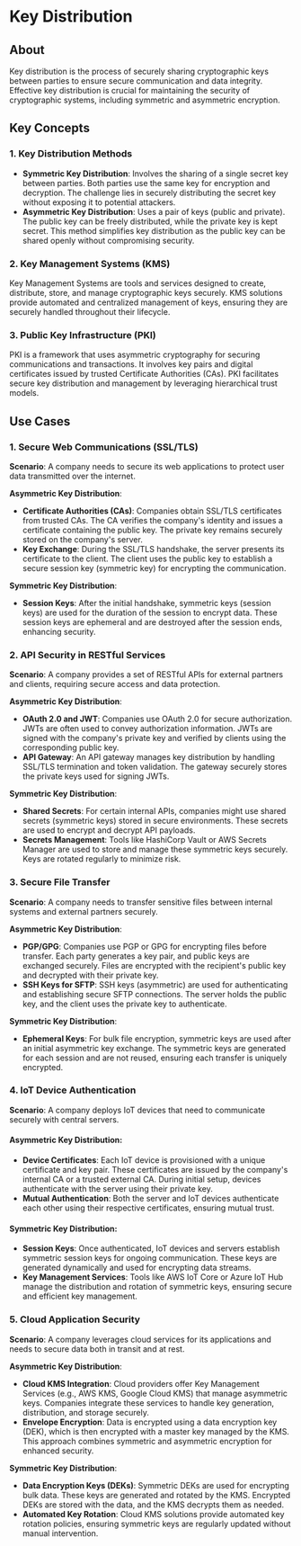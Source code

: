 # Key Distribution

## About

Key distribution is the process of securely sharing cryptographic keys between parties to ensure secure communication and data integrity. Effective key distribution is crucial for maintaining the security of cryptographic systems, including symmetric and asymmetric encryption.

## **Key Concepts**

### **1. Key Distribution Methods**

* **Symmetric Key Distribution**: Involves the sharing of a single secret key between parties. Both parties use the same key for encryption and decryption. The challenge lies in securely distributing the secret key without exposing it to potential attackers.
* **Asymmetric Key Distribution**: Uses a pair of keys (public and private). The public key can be freely distributed, while the private key is kept secret. This method simplifies key distribution as the public key can be shared openly without compromising security.

### **2. Key Management Systems (KMS)**

Key Management Systems are tools and services designed to create, distribute, store, and manage cryptographic keys securely. KMS solutions provide automated and centralized management of keys, ensuring they are securely handled throughout their lifecycle.

### **3. Public Key Infrastructure (PKI)**

PKI is a framework that uses asymmetric cryptography for securing communications and transactions. It involves key pairs and digital certificates issued by trusted Certificate Authorities (CAs). PKI facilitates secure key distribution and management by leveraging hierarchical trust models.

## **Use Cases**

### **1. Secure Web Communications (SSL/TLS)**

**Scenario**: A company needs to secure its web applications to protect user data transmitted over the internet.

**Asymmetric Key Distribution**:

* **Certificate Authorities (CAs)**: Companies obtain SSL/TLS certificates from trusted CAs. The CA verifies the company's identity and issues a certificate containing the public key. The private key remains securely stored on the company's server.
* **Key Exchange**: During the SSL/TLS handshake, the server presents its certificate to the client. The client uses the public key to establish a secure session key (symmetric key) for encrypting the communication.

**Symmetric Key Distribution**:

* **Session Keys**: After the initial handshake, symmetric keys (session keys) are used for the duration of the session to encrypt data. These session keys are ephemeral and are destroyed after the session ends, enhancing security.

### **2. API Security in RESTful Services**

**Scenario**: A company provides a set of RESTful APIs for external partners and clients, requiring secure access and data protection.

**Asymmetric Key Distribution**:

* **OAuth 2.0 and JWT**: Companies use OAuth 2.0 for secure authorization. JWTs are often used to convey authorization information. JWTs are signed with the company's private key and verified by clients using the corresponding public key.
* **API Gateway**: An API gateway manages key distribution by handling SSL/TLS termination and token validation. The gateway securely stores the private keys used for signing JWTs.

**Symmetric Key Distribution**:

* **Shared Secrets**: For certain internal APIs, companies might use shared secrets (symmetric keys) stored in secure environments. These secrets are used to encrypt and decrypt API payloads.
* **Secrets Management**: Tools like HashiCorp Vault or AWS Secrets Manager are used to store and manage these symmetric keys securely. Keys are rotated regularly to minimize risk.

### **3. Secure File Transfer**

**Scenario**: A company needs to transfer sensitive files between internal systems and external partners securely.

**Asymmetric Key Distribution**:

* **PGP/GPG**: Companies use PGP or GPG for encrypting files before transfer. Each party generates a key pair, and public keys are exchanged securely. Files are encrypted with the recipient's public key and decrypted with their private key.
* **SSH Keys for SFTP**: SSH keys (asymmetric) are used for authenticating and establishing secure SFTP connections. The server holds the public key, and the client uses the private key to authenticate.

**Symmetric Key Distribution**:

* **Ephemeral Keys**: For bulk file encryption, symmetric keys are used after an initial asymmetric key exchange. The symmetric keys are generated for each session and are not reused, ensuring each transfer is uniquely encrypted.

### **4. IoT Device Authentication**

**Scenario**: A company deploys IoT devices that need to communicate securely with central servers.

#### **Asymmetric Key Distribution**:

* **Device Certificates**: Each IoT device is provisioned with a unique certificate and key pair. These certificates are issued by the company's internal CA or a trusted external CA. During initial setup, devices authenticate with the server using their private key.
* **Mutual Authentication**: Both the server and IoT devices authenticate each other using their respective certificates, ensuring mutual trust.

#### **Symmetric Key Distribution**:

* **Session Keys**: Once authenticated, IoT devices and servers establish symmetric session keys for ongoing communication. These keys are generated dynamically and used for encrypting data streams.
* **Key Management Services**: Tools like AWS IoT Core or Azure IoT Hub manage the distribution and rotation of symmetric keys, ensuring secure and efficient key management.

### **5. Cloud Application Security**

**Scenario**: A company leverages cloud services for its applications and needs to secure data both in transit and at rest.

**Asymmetric Key Distribution**:

* **Cloud KMS Integration**: Cloud providers offer Key Management Services (e.g., AWS KMS, Google Cloud KMS) that manage asymmetric keys. Companies integrate these services to handle key generation, distribution, and storage securely.
* **Envelope Encryption**: Data is encrypted using a data encryption key (DEK), which is then encrypted with a master key managed by the KMS. This approach combines symmetric and asymmetric encryption for enhanced security.

**Symmetric Key Distribution**:

* **Data Encryption Keys (DEKs)**: Symmetric DEKs are used for encrypting bulk data. These keys are generated and rotated by the KMS. Encrypted DEKs are stored with the data, and the KMS decrypts them as needed.
* **Automated Key Rotation**: Cloud KMS solutions provide automated key rotation policies, ensuring symmetric keys are regularly updated without manual intervention.
